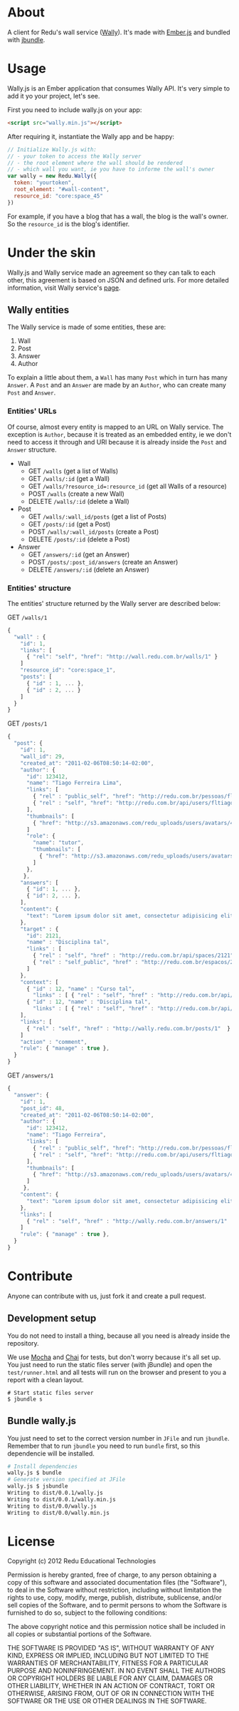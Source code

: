 # About
A client for Redu's wall service ([Wally](https://github.com/redu/wally)). It's made with [Ember.js](http://emberjs.com/) and bundled with [jbundle](https://github.com/ismasan/jbundle).

# Usage
Wally.js is an Ember application that consumes Wally API. It's very simple to add it yo your project, let's see.

First you need to include wally.js on your app:

```html
<script src="wally.min.js"></script>
```

After requiring it, instantiate the Wally app and be happy:

```js
// Initialize Wally.js with:
// - your token to access the Wally server
// - the root element where the wall should be rendered
// - which wall you want, ie you have to informe the wall's owner
var wally = new Redu.Wally({
  token: "yourtoken",
  root_element: "#wall-content",
  resource_id: "core:space_45"
})
```

For example, if you have a blog that has a wall, the blog is the wall's owner. So the `resource_id` is the blog's identifier.

# Under the skin
Wally.js and Wally service made an agreement so they can talk to each other, this agreement is based on JSON and defined urls.
For more detailed information, visit Wally service's [page](https://github.com/redu/wally).

## Wally entities
The Wally service is made of some entities, these are:

1. Wall
2. Post
3. Answer
4. Author

To explain a little about them, a `Wall` has many `Post` which in turn has many `Answer`. A `Post` and an `Answer` are made by an `Author`, who can create many `Post` and `Answer`.

### Entities' URLs
Of course, almost every entity is mapped to an URL on Wally service. The exception is `Author`, because it is treated as an embedded entity, ie we don't need to access it through and URl because it is already inside the `Post` and `Answer` structure.

* Wall
    - GET `/walls` (get a list of Walls)
    - GET `/walls/:id` (get a Wall)
    - GET `/walls/?resource_id=:resource_id` (get all Walls of a resource)
    - POST `/walls` (create a new Wall)
    - DELETE `/walls/:id` (delete a Wall)
* Post
    - GET `/walls/:wall_id/posts` (get a list of Posts)
    - GET `/posts/:id` (get a Post)
    - POST `/walls/:wall_id/posts` (create a Post)
    - DELETE `/posts/:id` (delete a Post)
* Answer
    - GET `/answers/:id` (get an Answer)
    - POST `/posts/:post_id/answers` (create an Answer)
    - DELETE `/answers/:id` (delete an Answer)

### Entities' structure
The entities' structure returned by the Wally server are described below:

GET `/walls/1`
```js
{
  "wall" : {
    "id": 1,
    "links": [
      { "rel": "self", "href": "http://wall.redu.com.br/walls/1" }
    ]
    "resource_id": "core:space_1",
    "posts": [
      { "id" : 1, ... },
      { "id" : 2, ... }
    ]
  }
}
```

GET `/posts/1`
```js
{
  "post": {
    "id": 1,
    "wall_id": 29,
    "created_at": "2011-02-06T08:50:14-02:00",
    "author": {
      "id": 123412,
      "name": "Tiago Ferreira Lima",
      "links": [
        { "rel" : "public_self", "href": "http://redu.com.br/pessoas/fltiago" },
        { "rel" : "self", "href": "http://redu.com.br/api/users/fltiago" }
      ],
      "thumbnails": [
        { "href": "http://s3.amazonaws.com/redu_uploads/users/avatars/4/thumb_32/Guilherme3x4%20copy.jpg?1323711306", "size": "32x32" }
      ]
      "role": {
        "name": "tutor",
        "thumbnails": [
          { "href": "http://s3.amazonaws.com/redu_uploads/users/avatars/4/thumb_32/Guilherme3x4%20copy.jpg?1323711306", "size": "16x16" }
        ]
      },
     },
    "answers": [
      { "id": 1, ... },
      { "id": 2, ... },
    ],
    "content": {
      "text": "Lorem ipsum dolor sit amet, consectetur adipisicing elit, sed do eiusmod tempor incididunt ut labore et dolore magna aliqua. Ut enim ad minim veniam, quis nostrud exercitation ullamco laboris nisi ut aliquip ex ea commodo consequat. Duis aute irure dolor in reprehenderit in voluptate velit esse cillum dolore eu fugiat nulla pariatur. Excepteur sint occaecat cupidatat non proident, sunt in culpa qui officia deserunt mollit anim id est laborum."
    },
    "target" : {
      "id": 2121,
      "name" : "Disciplina tal",
      "links" : [
        { "rel" : "self", "href" : "http://redu.com.br/api/spaces/2121" },
        { "rel" : "self_public", "href" : "http://redu.com.br/espacos/2121" }
      ]
    },
    "context": [
      { "id" : 12, "name" : "Curso tal",
        "links" : [ { "rel" : "self", "href" : "http://redu.com.br/api/courses/12" }, { "rel" : "public_self", "href" : "http://redu.com.br/environment/cursos/curso-de-algo" } ] },
      { "id" : 12, "name" : "Disciplina tal",
        "links" : [ { "rel" : "self", "href" : "http://redu.com.br/api/space/12" }, { "rel" : "public_self", "href" : "http://redu.com.br/espacos/12" } ] }
    ],
    "links": [
      { "rel" : "self", "href" : "http://wally.redu.com.br/posts/1"  }
    ]
    "action" : "comment",
    "rule": { "manage" : true },
  }
}
```

GET `/answers/1`
```js
{
  "answer": {
    "id": 1,
    "post_id": 48,
    "created_at": "2011-02-06T08:50:14-02:00",
    "author": {
      "id": 123412,
      "name": "Tiago Ferreira",
      "links": [
        { "rel" : "public_self", "href": "http://redu.com.br/pessoas/fltiago" },
        { "rel" : "self", "href": "http://redu.com.br/api/users/fltiago" }
      ],
      "thumbnails": [
        { "href": "http://s3.amazonaws.com/redu_uploads/users/avatars/4/thumb_32/Guilherme3x4%20copy.jpg?1323711306", "size": "32x32" }
      ]
     },
    "content": {
      "text": "Lorem ipsum dolor sit amet, consectetur adipisicing elit, sed do eiusmod tempor incididunt ut labore et dolore magna aliqua. Ut enim ad minim veniam, quis nostrud exercitation ullamco laboris nisi ut aliquip ex ea commodo consequat. Duis aute irure dolor in reprehenderit in voluptate velit esse cillum dolore eu fugiat nulla pariatur. Excepteur sint occaecat cupidatat non proident, sunt in culpa qui officia deserunt mollit anim id est laborum."
    },
    "links": [
      { "rel" : "self", "href" : "http://wally.redu.com.br/answers/1"  }
    ]
    "rule": { "manage" : true },
  }
}
```

# Contribute
Anyone can contribute with us, just fork it and create a pull request.

## Development setup
You do not need to install a thing, because all you need is already inside the repository.

We use [Mocha](http://visionmedia.github.com/mocha/) and [Chai](http://chaijs.com/) for tests, but don't worry because it's all set up. You just need to run the static files server (with jBundle) and open the `test/runner.html` and all tests will run on the browser and present to you a report with a clean layout.
```
# Start static files server
$ jbundle s
```

## Bundle wally.js
You just need to set to the correct version number in `JFile` and run `jbundle`. Remember that to run `jbundle` you need to run `bundle` first, so this dependencie will be installed.

```sh
# Install dependencies
wally.js $ bundle
# Generate version specified at JFile
wally.js $ jsbundle
Writing to dist/0.0.1/wally.js
Writing to dist/0.0.1/wally.min.js
Writing to dist/0.0/wally.js
Writing to dist/0.0/wally.min.js
```

# License

Copyright (c) 2012 Redu Educational Technologies

Permission is hereby granted, free of charge, to any person obtaining a copy of this software and associated documentation files (the "Software"), to deal in the Software without restriction, including without limitation the rights to use, copy, modify, merge, publish, distribute, sublicense, and/or sell copies of the Software, and to permit persons to whom the Software is furnished to do so, subject to the following conditions:

The above copyright notice and this permission notice shall be included in all copies or substantial portions of the Software.

THE SOFTWARE IS PROVIDED "AS IS", WITHOUT WARRANTY OF ANY KIND, EXPRESS OR IMPLIED, INCLUDING BUT NOT LIMITED TO THE WARRANTIES OF MERCHANTABILITY, FITNESS FOR A PARTICULAR PURPOSE AND NONINFRINGEMENT. IN NO EVENT SHALL THE AUTHORS OR COPYRIGHT HOLDERS BE LIABLE FOR ANY CLAIM, DAMAGES OR OTHER LIABILITY, WHETHER IN AN ACTION OF CONTRACT, TORT OR OTHERWISE, ARISING FROM, OUT OF OR IN CONNECTION WITH THE SOFTWARE OR THE USE OR OTHER DEALINGS IN THE SOFTWARE.
